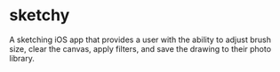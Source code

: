 # sketchy

A sketching iOS app that provides a user with the ability to adjust brush size, clear the canvas, apply filters, and save the drawing to their photo library. 
